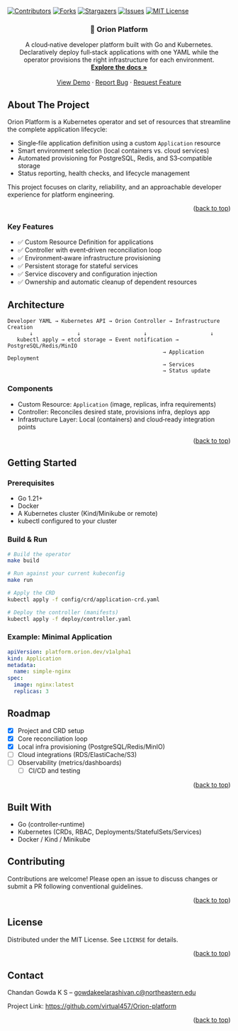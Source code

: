 <!-- PROJECT SHIELDS -->
<!-- *** I'm using markdown "reference style" links for readability. *** Reference links are enclosed in brackets [ ] instead of parentheses ( ). *** See the bottom of this document for the declaration of the reference variables *** for contributors-url, forks-url, etc. This is an optional, concise syntax you may use. *** https://www.markdownguide.org/basic-syntax/#reference-style-links -->
[![Contributors][contributors-shield]][contributors-url]
[![Forks][forks-shield]][forks-url]
[![Stargazers][stars-shield]][stars-url]
[![Issues][issues-shield]][issues-url]
[![MIT License][license-shield]][license-url]

<a id="readme-top"></a>

<!-- PROJECT TITLE -->
<div align="center">
  <h3 align="center">🚀 Orion Platform</h3>
  <p align="center">
    A cloud‑native developer platform built with Go and Kubernetes. Declaratively deploy full‑stack applications with one YAML while the operator provisions the right infrastructure for each environment.
    <br/>
    <a href="https://github.com/virtual457/Orion-platform"><strong>Explore the docs »</strong></a>
    <br/><br/>
    <a href="https://github.com/virtual457/Orion-platform">View Demo</a>
    ·
    <a href="https://github.com/virtual457/Orion-platform/issues/new?labels=bug&template=bug-report---.md">Report Bug</a>
    ·
    <a href="https://github.com/virtual457/Orion-platform/issues/new?labels=enhancement&template=feature-request---.md">Request Feature</a>
  </p>
</div>

## About The Project

Orion Platform is a Kubernetes operator and set of resources that streamline the complete application lifecycle:

- Single‑file application definition using a custom `Application` resource
- Smart environment selection (local containers vs. cloud services)
- Automated provisioning for PostgreSQL, Redis, and S3‑compatible storage
- Status reporting, health checks, and lifecycle management

This project focuses on clarity, reliability, and an approachable developer experience for platform engineering.

<p align="right">(<a href="#readme-top">back to top</a>)</p>

### Key Features

- ✅ Custom Resource Definition for applications
- ✅ Controller with event‑driven reconciliation loop
- ✅ Environment‑aware infrastructure provisioning
- ✅ Persistent storage for stateful services
- ✅ Service discovery and configuration injection
- ✅ Ownership and automatic cleanup of dependent resources

## Architecture

```
Developer YAML → Kubernetes API → Orion Controller → Infrastructure Creation
       ↓              ↓                    ↓                    ↓
   kubectl apply → etcd storage → Event notification → PostgreSQL/Redis/MinIO
                                                 → Application Deployment
                                                 → Services
                                                 → Status update
```

### Components

- Custom Resource: `Application` (image, replicas, infra requirements)
- Controller: Reconciles desired state, provisions infra, deploys app
- Infrastructure Layer: Local (containers) and cloud‑ready integration points

<p align="right">(<a href="#readme-top">back to top</a>)</p>

## Getting Started

### Prerequisites
- Go 1.21+
- Docker
- A Kubernetes cluster (Kind/Minikube or remote)
- kubectl configured to your cluster

### Build & Run
```bash
# Build the operator
make build

# Run against your current kubeconfig
make run

# Apply the CRD
kubectl apply -f config/crd/application-crd.yaml

# Deploy the controller (manifests)
kubectl apply -f deploy/controller.yaml
```

### Example: Minimal Application
```yaml
apiVersion: platform.orion.dev/v1alpha1
kind: Application
metadata:
  name: simple-nginx
spec:
  image: nginx:latest
  replicas: 3
```

## Roadmap

- [x] Project and CRD setup
- [x] Core reconciliation loop
- [x] Local infra provisioning (PostgreSQL/Redis/MinIO)
- [ ] Cloud integrations (RDS/ElastiCache/S3)
- [ ] Observability (metrics/dashboards)
  - [ ] CI/CD and testing

<p align="right">(<a href="#readme-top">back to top</a>)</p>

## Built With

- Go (controller‑runtime)
- Kubernetes (CRDs, RBAC, Deployments/StatefulSets/Services)
- Docker / Kind / Minikube

## Contributing

Contributions are welcome! Please open an issue to discuss changes or submit a PR following conventional guidelines.

<p align="right">(<a href="#readme-top">back to top</a>)</p>

## License

Distributed under the MIT License. See `LICENSE` for details.

<p align="right">(<a href="#readme-top">back to top</a>)</p>

## Contact

Chandan Gowda K S – gowdakeelarashivan.c@northeastern.edu

Project Link: https://github.com/virtual457/Orion-platform

<p align="right">(<a href="#readme-top">back to top</a>)</p>

<!-- MARKDOWN LINKS & IMAGES -->
<!-- https://www.markdownguide.org/basic-syntax/#reference-style-links -->
[contributors-shield]: https://img.shields.io/github/contributors/virtual457/Orion-platform.svg?style=for-the-badge
[forks-shield]: https://img.shields.io/github/forks/virtual457/Orion-platform.svg?style=for-the-badge
[stars-shield]: https://img.shields.io/github/stars/virtual457/Orion-platform.svg?style=for-the-badge
[issues-shield]: https://img.shields.io/github/issues/virtual457/Orion-platform.svg?style=for-the-badge
[license-shield]: https://img.shields.io/github/license/virtual457/Orion-platform.svg?style=for-the-badge
[contributors-url]: https://github.com/virtual457/Orion-platform/graphs/contributors
[forks-url]: https://github.com/virtual457/Orion-platform/network/members
[stars-url]: https://github.com/virtual457/Orion-platform/stargazers
[issues-url]: https://github.com/virtual457/Orion-platform/issues
[license-url]: https://github.com/virtual457/Orion-platform/blob/master/LICENSE
